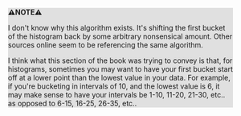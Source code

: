 <div style="margin:2em; background-color: #e0e0e0;">

<strong>⚠️NOTE️️️⚠️</strong>

I don't know why this algorithm exists. It's shifting the first bucket of the histogram back by some arbitrary nonsensical amount. Other sources online seem to be referencing the same algorithm.

I think what this section of the book was trying to convey is that, for histograms, sometimes you may want to have your first bucket start off at a lower point than the lowest value in your data. For example, if you're bucketing in intervals of 10, and the lowest value is 6, it may make sense to have your intervals be 1-10, 11-20, 21-30, etc.. as opposed to 6-15, 16-25, 26-35, etc..
</div>

